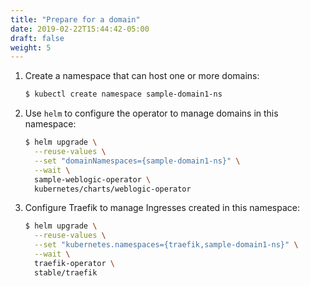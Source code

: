 ```yaml
---
title: "Prepare for a domain"
date: 2019-02-22T15:44:42-05:00
draft: false
weight: 5
---
```



1.  Create a namespace that can host one or more domains:

    ```bash
    $ kubectl create namespace sample-domain1-ns
    ```

1.	Use `helm` to configure the operator to manage domains in this namespace:

    ```bash
    $ helm upgrade \
      --reuse-values \
      --set "domainNamespaces={sample-domain1-ns}" \
      --wait \
      sample-weblogic-operator \
      kubernetes/charts/weblogic-operator
    ```

1.  Configure Traefik to manage Ingresses created in this namespace:

    ```bash
    $ helm upgrade \
      --reuse-values \
      --set "kubernetes.namespaces={traefik,sample-domain1-ns}" \
      --wait \
      traefik-operator \
      stable/traefik
    ```
